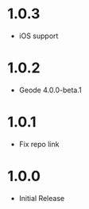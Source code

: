 # 1.0.3
- iOS support

# 1.0.2
- Geode 4.0.0-beta.1

# 1.0.1
- Fix repo link

# 1.0.0
- Initial Release
